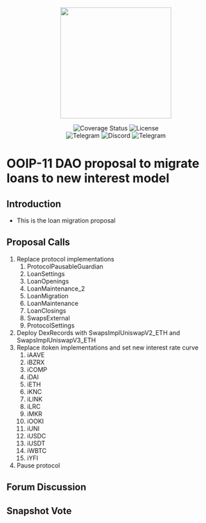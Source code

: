 <br/>
<p align="center"><img src="https://bzx.network/images/logo.svg" width="256" /></p>

<div align="center">

  <a href='' style="text-decoration:none;">
    <img src='https://img.shields.io/coveralls/github/bZxNetwork/contractsV2' alt='Coverage Status' />
  </a>
  <a href='https://github.com/bZxNetwork/contractsV2/blob/master/LICENSE' style="text-decoration:none;">
    <img src='https://img.shields.io/github/license/bZxNetwork/contractsV2' alt='License' />
  </a>
  <br/>
  <a href='https://t.me/b0xNet' style="text-decoration:none;">
    <img src='https://img.shields.io/badge/chat-on%20telegram-9cf.svg?longCache=true' alt='Telegram' />
  </a>
  <a href='https://bzx.network/discord' style="text-decoration:none;">
    <img src='https://img.shields.io/discord/450115178516971531?label=Discord' alt='Discord' />
  </a>
  <a href='https://t.me/b0xNet' style="text-decoration:none;">
    <img src='https://img.shields.io/twitter/follow/bzxHQ?style=social' alt='Telegram' />
  </a>
  
</div>

# OOIP-11 DAO proposal to migrate loans to new interest model

## Introduction

- This is the loan migration proposal

## Proposal Calls

1. Replace protocol implementations
   1. ProtocolPausableGuardian
   2. LoanSettings
   3. LoanOpenings
   4. LoanMaintenance_2
   5. LoanMigration
   6. LoanMaintenance
   7. LoanClosings
   8. SwapsExternal
   9. ProtocolSettings
2. Deploy DexRecords with SwapsImplUniswapV2_ETH and SwapsImplUniswapV3_ETH
3. Replace itoken implementations and set new interest rate curve
   1. iAAVE
   2. iBZRX
   3. iCOMP
   4. iDAI
   5. iETH
   6. iKNC
   7. iLINK
   8. iLRC
   9. iMKR
   10. iOOKI
   11. iUNI
   12. iUSDC
   13. iUSDT
   14. iWBTC
   15. iYFI
4. Pause protocol




## Forum Discussion



## Snapshot Vote




